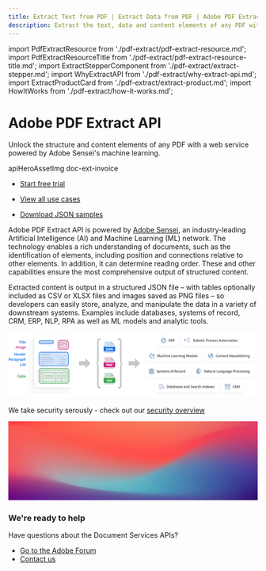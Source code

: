 ```yaml
---
title: Extract Text from PDF | Extract Data from PDF | Adobe PDF Extract API
description: Extract the text, data and content elements of any PDF with a web service powered by Adobe Sensei's machine learning. Try a free trial of Adobe PDF Extract today!
---
```


import PdfExtractResource from './pdf-extract/pdf-extract-resource.md';
import PdfExtractResourceTitle from './pdf-extract/pdf-extract-resource-title.md';
import ExtractStepperComponent from './pdf-extract/extract-stepper.md';
import WhyExtractAPI from './pdf-extract/why-extract-api.md';
import ExtractProductCard from './pdf-extract/extract-product.md';
import HowItWorks from './pdf-extract/how-it-works.md';

<Hero slots="heading, text, assetsImg, buttons" customLayout variant="fullwidth" className="herobgImage"/>

# Adobe PDF Extract API

Unlock the structure and content elements of any PDF with a web service powered by Adobe Sensei's machine learning.

apiHeroAssetImg doc-ext-invoice

- [Start free trial](https://dc.stage.acrobat.com/dc-integration-creation-app-cdn/main.html?api=pdf-extract-api)


<WrapperComponent slots="content" repeat="1" theme="light" className="padding-zero" enableMaxHeight/>

<WhyExtractAPI/>

<WrapperComponent slots="content" repeat="1" theme="lightest"/>

<PdfExtractResourceTitle/>

<WrapperComponent slots="content" repeat="1" theme="lightest" enableMaxWidth maxWidth='795px'/>

<PdfExtractResource/>

<TextBlock slots="buttons" isCentered theme="lightest"  className='padding-5'/>

- [View all use cases](/src/pages/use-cases/content-and-data-extraction/)

<WrapperComponent slots="content" repeat="1" theme="light"/>

<HowItWorks/>

<CustomIframeBlock source="https://video.tv.adobe.com/v/333506" theme="light"/>


<TextBlock slots="buttons"  theme="light" isCentered  className="padding-5"/>

* [Download JSON samples](https://adobe.com/go/dcExtract_sample)


<TextBlock slots="text1, text2  " theme="light"  className="media-horizantal-align  how-it-work-text mediaSize link"/>

Adobe PDF Extract API is powered by [Adobe Sensei](https://www.adobe.com/sensei.html), an industry-leading Artificial Intelligence (AI) and Machine Learning (ML) network. The technology enables a rich understanding of documents, such as the identification of elements, including position and connections relative to other elements. In addition, it can determine reading order. These and other capabilities ensure the most comprehensive output of structured content.

Extracted content is output in a structured JSON file – with tables optionally included as CSV or XLSX files and images saved as PNG files – so developers can easily store, analyze, and manipulate the data in a variety of downstream systems. Examples include databases, systems of record, CRM, ERP, NLP, RPA as well as ML models and analytic tools.

<TextBlock slots="image" theme="light"  imgWidth="100%" className="media-horizantal-zero-padding  how-it-work-image mediaSize "/>

![how-it-works-desktop](../images/how-it-works-desktop.png)

<TextBlock slots="text" theme="light" isCentered className="media-bottom-padding link position-up"/>

We take security serously - check out our [security overview](https://www.adobe.com/content/dam/cc/en/security/pdfs/AdobeDocumentServices_SecurityOverview.pdf)

<WrapperComponent slots="content" repeat="1" theme="lightest "/>

<ExtractStepperComponent />


<WrapperComponent slots="content" repeat="1" theme="light"/>

<ExtractProductCard/>


<SummaryBlock slots="image, heading, text, buttons" theme="lightest" background="white" />

![](../images/bg-hero.jpeg)

### We're ready to help

Have questions about the Document Services APIs?

- [Go to the Adobe Forum](https://www.adobe.com/go/pdftoolsapi_forum)
- [Contact us](../pricing/contact.md)

